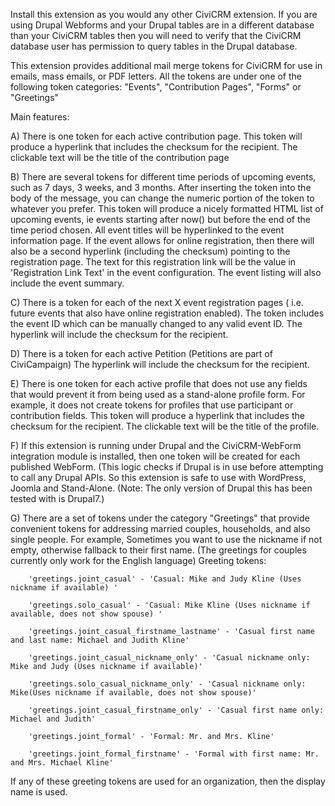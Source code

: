 Install this extension as you would any other CiviCRM extension.  If you are using Drupal Webforms and your Drupal tables are in a different database than your CiviCRM tables then you will need to verify that the CiviCRM database user has permission to query tables in the Drupal database. 

This extension provides additional mail merge tokens for CiviCRM for use in emails, mass emails, or PDF letters. All the tokens are under one of the following token categories:  "Events", "Contribution Pages", "Forms" or "Greetings"

Main features:

   A) There is one token for each active contribution page. This token will produce a hyperlink that includes the checksum for the recipient. The clickable text will be the title of the contribution page
   
   B) There are several tokens for different time periods of upcoming events, such as 7 days, 3 weeks, and 3 months. After inserting the token into the body of the message, you can change the numeric portion of the token to whatever you prefer. This token will produce a nicely formatted HTML list of upcoming events, ie events starting after now() but before the end of the time period chosen. All event titles will be hyperlinked to the event information page. If the event allows for online registration, then there will also be a second hyperlink (including the checksum) pointing to the registration page. The text for this registration link will be the value in 'Registration Link Text' in the event configuration. The event listing will also include the event summary. 
   
   C) There is a token for each of the next X event registration pages ( i.e. future events that also have online registration enabled).  The token includes the event ID which can be manually changed to any valid event ID. The hyperlink will include the checksum for the recipient.
   
   D) There is a token for each active Petition (Petitions are part of CiviCampaign)  The hyperlink will include the checksum for the recipient.
   
   E) There is one token for each active profile that does not use any fields that would prevent it from being used as a stand-alone profile form. For example, it does not create tokens for profiles that use participant or contribution fields. This token will produce a hyperlink that includes the checksum for the recipient. The clickable text will be the title of the profile.  

  F) If this extension is running under Drupal and the CiviCRM-WebForm integration module is installed, then one token will be created for each published WebForm.  (This logic checks if Drupal is in use before attempting to call any Drupal APIs. So this extension is safe to use with WordPress, Joomla and Stand-Alone.  (Note: The only version of Drupal this has been tested with is Drupal7.)
  
  G) There are a set of tokens under the category "Greetings" that provide convenient tokens for addressing married couples, households, and also single people.  For example, Sometimes you want to use the nickname if not empty, otherwise fallback to their first name. (The greetings for couples currently only work for the English language)
     Greeting tokens:
     	
     	'greetings.joint_casual' - 'Casual: Mike and Judy Kline (Uses nickname if available) '
		
		'greetings.solo_casual' - 'Casual: Mike Kline (Uses nickname if available, does not show spouse) '
		
		'greetings.joint_casual_firstname_lastname' - 'Casual first name and last name: Michael and Judith Kline'
		
		'greetings.joint_casual_nickname_only' - 'Casual nickname only: Mike and Judy (Uses nickname if available)'
		
		'greetings.solo_casual_nickname_only' - 'Casual nickname only: Mike(Uses nickname if available, does not show spouse)'
		
		'greetings.joint_casual_firstname_only' - 'Casual first name only: Michael and Judith'
		
		'greetings.joint_formal' - 'Formal: Mr. and Mrs. Kline'
		
		'greetings.joint_formal_firstname' - 'Formal with first name: Mr. and Mrs. Michael Kline'
			 
  If any of these greeting tokens are used for an organization, then the display name is used. 
